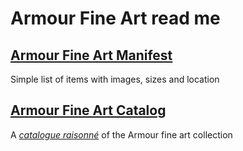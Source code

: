 # Armour Fine Art read me

## [Armour Fine Art Manifest]( #everlandings/theo-armour/armour-fine-art/2020-armour-fine-art-manifest.md )

Simple list of items with images, sizes and location

## [Armour Fine Art Catalog]( #everlandings/theo-armour/armour-fine-art/armour-fine-art-catalog.md )

A [_catalogue raisonné_]( https://en.wikipedia.org/wiki/Catalogue_raisonn%C3%A9 ) of the Armour fine art collection